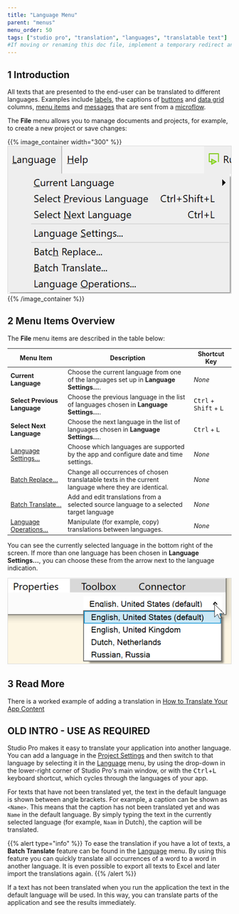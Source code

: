 ```yaml
---
title: "Language Menu"
parent: "menus"
menu_order: 50
tags: ["studio pro", "translation", "languages", "translatable text"]
#If moving or renaming this doc file, implement a temporary redirect and let the respective team know they should update the URL in the product. See Mapping to Products for more details.
---
```


## 1 Introduction

All texts that are presented to the end-user can be translated to different languages. Examples include [labels](label), the captions of [buttons](button-widgets) and [data grid](data-grid) columns, [menu items](menu#menu-item) and [messages](show-message) that are sent from a [microflow](microflows).

The **File** menu allows you to manage documents and projects, for example, to create a new project or save changes:

{{% image_container width="300" %}}![Language Menu](attachments/language/language-menu.png)
{{% /image_container %}}

## 2 Menu Items Overview

The **File** menu items are described in the table below:

| Menu Item | Description | Shortcut Key |
| --- | --- | --- |
| **Current Language** | Choose the current language from one of the languages set up in **Language Settings…**. | *None* |
| **Select Previous Language** | Choose the previous language in the list of languages chosen in **Language Settings…**. | <kbd>Ctrl</kbd> + <kbd>Shift</kbd> + <kbd>L</kbd> |
| **Select Next Language** | Choose the next language in the list of languages chosen in **Language Settings…**. | <kbd>Ctrl</kbd> + <kbd>L</kbd> |
| [Language Settings…](language-settings) | Choose which languages are supported by the app and configure date and time settings. | *None* |
| [Batch Replace…](batch-replace) | Change all occurrences of chosen translatable texts in the current language where they are identical. | *None* |
| [Batch Translate…](batch-translate) | Add and edit translations from a selected source language to a selected target language | *None* |
| [Language Operations…](language-operations) | Manipulate (for example, copy) translations between languages. | *None* |

You can see the currently selected language in the bottom right of the screen. If more than one language has been chosen in **Language Settings…**, you can choose these from the arrow next to the language indication.

![Language Status](attachments/language/language-status.png)

## 3 Read More

There is a worked example of adding a translation in [How to Translate Your App Content](/howto/collaboration-requirements-management/translate-your-app-content)

## OLD INTRO - USE AS REQUIRED

Studio Pro makes it easy to translate your application into another language. You can add a language in the [Project Settings](project-settings) and then switch to that language by selecting it in the [Language](menus#language) menu, by using the drop-down in the lower-right corner of Studio Pro's main window, or with the <kbd>Ctrl</kbd>+<kbd>L</kbd> keyboard shortcut, which cycles through the languages of your app.

For texts that have not been translated yet, the text in the default language is shown between angle brackets. For example, a caption can be shown as `<Name>`. This means that the caption has not been translated yet and was `Name` in the default language. By simply typing the text in the currently selected language (for example, `Naam` in Dutch), the caption will be translated.

{{% alert type="info" %}}
To ease the translation if you have a lot of texts, a **Batch Translate** feature can be found in the [Language](menus#language) menu. By using this feature you can quickly translate all occurrences of a word to a word in another language. It is even possible to export all texts to Excel and later import the translations again.
{{% /alert %}}

If a text has not been translated when you run the application the text in the default language will be used. In this way, you can translate parts of the application and see the results immediately.
